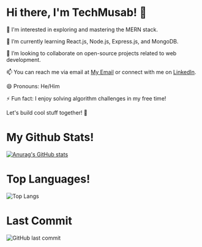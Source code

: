 # Hi there, I'm TechMusab! 👋

👀 I'm interested in exploring and mastering the MERN stack.

🌱 I’m currently learning React.js, Node.js, Express.js, and MongoDB.

💞️ I’m looking to collaborate on open-source projects related to web development.

📫 You can reach me via email at [My Email](mbulancers@gmail.com) or connect with me on [LinkedIn](https://www.linkedin.com/in/musab-bin-ubaid-99802825b/).

😄 Pronouns: He/Him

⚡ Fun fact: I enjoy solving algorithm challenges in my free time!

Let's build cool stuff together! 🚀

# My Github Stats!
[![Anurag's GitHub stats](https://github-readme-stats.vercel.app/api?username=TechMusab&show_icons=true&theme=radical)](https://github.com/anuraghazra/github-readme-stats)
# Top Languages!
![Top Langs](https://github-readme-stats.vercel.app/api/top-langs/?username=TechMusab&layout=compact)
# Last Commit
![GitHub last commit](https://img.shields.io/github/last-commit/TechMusab/Netflix-Frontend-Clone)



<!---
TechMusab/TechMusab is a ✨ special ✨ repository because its `README.md` (this file) appears on your GitHub profile.
You can click the Preview link to take a look at your changes.
--->
